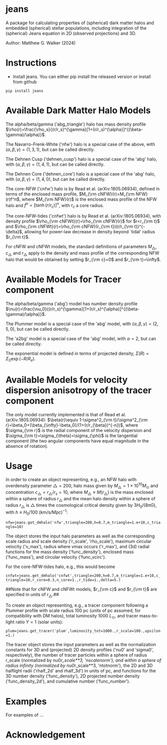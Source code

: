 # jeans

A package for calculating properties of (spherical) dark matter halos and embedded (spherical) stellar populations, including integration of the (spherical) Jeans equation in 2D (observed projections) and 3D.

Author: Matthew G. Walker (2024) 

# Instructions 

* Install jeans. You can either pip install the released version or install from github

```
pip install jeans
```
# Available Dark Matter Halo Models

The alpha/beta/gamma ('abg_triangle') halo has mass density profile $\rho(r)=\frac{\rho_s}{(r/r_s)^{\gamma}[1+(r/r_s)^{\alpha}]^{(\beta-\gamma)/\alpha}}$.

The Navarro-Frenk-White ('nfw') halo is a special case of the above, with $(\alpha,\beta,\gamma)=(1,3,1)$, but can be called directly. 

The Dehnen Cusp ('dehnen_cusp') halo is a special case of the 'abg' halo, with $(\alpha,\beta,\gamma)=(1,4,1)$, but can be called directly.

The Dehnen Core ('dehnen_core') halo is a special case of the 'abg' halo, with $(\alpha,\beta,\gamma)=(1,4,0)$, but can be called directly. 

The core-NFW ('cnfw') halo is by Read et al. (arXiv:1805.06934), defined in terms of the enclosed mass profile, $M_{\rm cNFW}(r)=M_{\rm NFW}(r)f^n$, where $M_{\rm NFW}(r)$ is the enclosed mass profile of the NFW halo and $f^n=[\tanh(r/r_c)]^n$, with $r_c$ a core radius.

The core-NFW-tides ('cnfwt') halo is by Read et al. (arXiv:1805.06934), with density profile $\rho_{\rm cNFWt}(r)=\rho_{\rm cNFW}(r)$ for $r<r_{\rm t}$ and $\rho_{\rm cNFWt}(r)=\rho_{\rm cNFW}(r_{\rm t})(r/r_{\rm t})^{-\delta}$, allowing for power-law decrease in density beyond `tidal' radius $r_{\rm t}$.

For cNFW and cNFWt models, the standard definitions of parameters $M_{\triangle}$, $c_{\triangle}$ and $r_{\triangle}$ apply to the density and mass profile of the corresponding NFW halo that would be obtained by setting $r_{\rm c}=0$ and $r_{\rm t}=\infty$.


# Available Models for Tracer component

The alpha/beta/gamma ('abg') model has number density profile $\nu(r)=\frac{\nu_0}{(r/r_s)^{\gamma}[1+(r/r_s)^{\alpha}]^{(\beta-\gamma)/\alpha}}$.

The Plummer model is a special case of the 'abg' model, with $(\alpha,\beta,\gamma)=(2,5,0)$, but can be called directly.

The 'a2bg' model is a special case of the 'abg' model, with $\alpha=2$, but can be called directly.

The exponential model is defined in terms of projected density, $\Sigma(R)=\Sigma_0\exp(-R/R_e)$.

# Available Models for velocity dispersion anisotropy of the tracer component

The only model currently implemented is that of Read et al. (arXiv:1805.06934): $\beta(r)\equiv 1-\sigma^2_{\rm t}/\sigma^2_{\rm r}=\beta_0+(\beta_{\infty}-\beta_0)/(1+(r/r_{\beta})^{-n})$, where $\sigma_{\rm r}$ is the radial component of the velocity dispersion and $\sigma_{\rm t}=\sigma_{\theta}=\sigma_{\phi}$ is the tangential component (the two angular components have equal magnitude in the absence of rotation).  

# Usage

In order to create an object representing, e.g., an NFW halo with overdensity parameter $\triangle=200$, halo mass given by $M_{\triangle}=1\times 10^{10}M_{\odot}$ and concentration $c_{\triangle}=r_{\triangle}/r_s=10$, where $M_{\triangle}\equiv M(r_{\triangle})$ is the mass enclosed within a sphere of radius $r_{\triangle}$ and the mean halo density within a sphere of radius $r_{\triangle}$ is $\triangle$ times the cosmological critical density given by $3H_0/(8\pi G)$, with $h\equiv H_0/100$ (km/s/Mpc)$^{-1}$:

```nfw=jeans.get_dmhalo('nfw',triangle=200,h=0.7,m_triangle=1.e+10,c_triangle=10)```

The object stores the input halo parameters as well as the corresponding scale radius and scale density ('r_scale', 'rho_scale'), maximum circular velocity ('v_max'), radius where vmax occurs ('r_max'), and (3d) radial functions for the mass density ('func_density'), enclosed mass ('func_mass'), and circular velocity ('func_vcirc').

For the core-NFW-tides halo, e.g., this would become

```cnfwt=jeans.get_dmhalo('cnfwt',triangle=200,h=0.7,m_triangle=1.e+10,c_triangle=10,r_core=0.3,n_core=1.,r_tide=1.,delta=5.)```

##Note that for cNFW and cNFWt models, $r_{\rm c}$ and $r_{\rm t}$ are specified in units of $r_{\triangle}$.##

To create an object representing, e.g., a tracer component following a Plummer profile with scale radius 100 pc (units of pc assumed, for compatibility with DM halos), total luminosity 1000 $L_{\odot}$, and tracer mass-to-light ratio $\Upsilon=1$ (solar units):

```plum=jeans.get_tracer('plum',luminosity_tot=1000.,r_scale=100.,upsilon=1.)```

The tracer object stores the input parameters as well as the normalization constants for 3D and (projected) 2D density profiles ('nu0' and 'sigma0', respectively), the number of tracer particles within a sphere of radius r_scale (normalized by nu0*r_scale**3, 'nscalenorm'), and within a sphere of radius infinity (normalized by nu0*r_scale**3, 'ntotnorm'), the 2D and 3D halflight radii ('rhalf_2d' and rhalf_3d') in units of pc, and functions for the 3D number density ('func_density'), 2D projected number density ('func_density_2d'), and cumulative number ('func_number').





# Examples 

For examples of ...

# Acknowledgement

